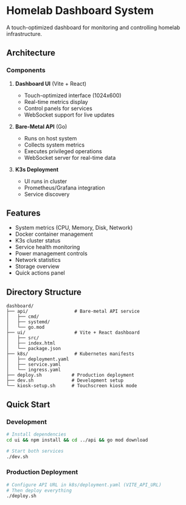 # Homelab Dashboard System

A touch-optimized dashboard for monitoring and controlling homelab infrastructure.

## Architecture

### Components

1. **Dashboard UI** (Vite + React)
   - Touch-optimized interface (1024x600)
   - Real-time metrics display
   - Control panels for services
   - WebSocket support for live updates

2. **Bare-Metal API** (Go)
   - Runs on host system
   - Collects system metrics
   - Executes privileged operations
   - WebSocket server for real-time data

3. **K3s Deployment**
   - UI runs in cluster
   - Prometheus/Grafana integration
   - Service discovery

## Features

- System metrics (CPU, Memory, Disk, Network)
- Docker container management
- K3s cluster status
- Service health monitoring
- Power management controls
- Network statistics
- Storage overview
- Quick actions panel

## Directory Structure

```
dashboard/
├── api/                 # Bare-metal API service
│   ├── cmd/
│   ├── systemd/
│   └── go.mod
├── ui/                  # Vite + React dashboard
│   ├── src/
│   ├── index.html
│   └── package.json
├── k8s/                 # Kubernetes manifests
│   ├── deployment.yaml
│   ├── service.yaml
│   └── ingress.yaml
├── deploy.sh           # Production deployment
├── dev.sh              # Development setup
└── kiosk-setup.sh      # Touchscreen kiosk mode
```

## Quick Start

### Development
```bash
# Install dependencies
cd ui && npm install && cd ../api && go mod download

# Start both services
./dev.sh
```

### Production Deployment
```bash
# Configure API URL in k8s/deployment.yaml (VITE_API_URL)
# Then deploy everything
./deploy.sh
```